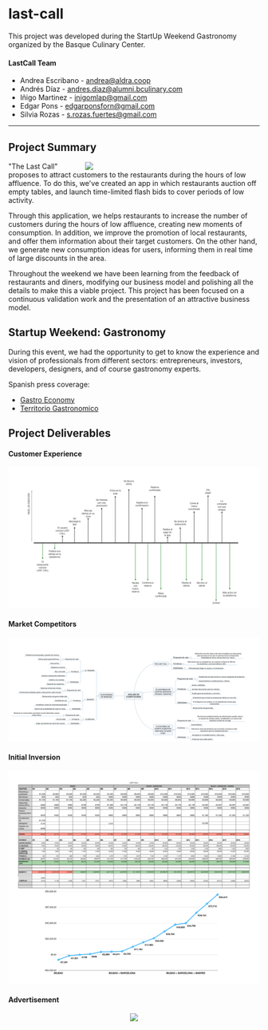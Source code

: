 # last-call

This project was developed during the StartUp Weekend Gastronomy organized by the Basque Culinary Center. 

#### LastCall Team

- Andrea Escribano - andrea@aldra.coop
- Andrés Díaz - andres.diaz@alumni.bculinary.com
- Iñigo Martinez - inigomlap@gmail.com
- Edgar Pons -  edgarponsforn@gmail.com
- Silvia Rozas - s.rozas.fuertes@gmail.com


--------------------------------------------------------------------------------------------------------------------------------

## Project Summary

<img align="right" width="350px" src="docs/Videos/app_demo.gif"/>

"The Last Call" proposes to attract customers to the restaurants during the hours of low affluence.
To do this, we've created an app in which restaurants auction off empty tables, and launch time-limited flash bids to cover periods of low activity.

Through this application, we helps restaurants to increase the number of customers during the hours of low affluence, creating new moments of consumption. In addition, we improve the promotion of local restaurants, and offer them information about their target customers. On the other hand, we generate new consumption ideas for users, informing them in real time of large discounts in the area.

Throughout the weekend we have been learning from the feedback of restaurants and diners, modifying our business model and polishing all the details to make this a viable project. This project has been focused on a continuous validation work and the presentation of an attractive business model.

## Startup Weekend: Gastronomy

During this event, we had the opportunity to get to know the experience and vision of professionals from different sectors: entrepreneurs, investors, developers, designers, and of course gastronomy experts.

Spanish press coverage: 

- [Gastro Economy](https://www.gastroeconomy.com/2019/07/startup-weekend-gastronomy-de-basque-culinary-center-claves-del-emprendimiento-digital-en-gastronomia/)
- [Territorio Gastronomico](http://territoriogastronomico.com/noticias/trust-eat-ganador-del-encuentro-san-sebastian-gastronomy-startup-weekend)

## Project Deliverables

#### Customer Experience
<img src="docs/Customer experience.jpg"/>

#### Market Competitors
<img src="docs/ANALISIS DE COMPETIDORES.JPEG"/>

#### Initial Inversion
<img src="docs/Inversion/inversion_3.jpg"/>

#### Advertisement
<p align="center">
    <img width="400px" src="docs/Videos/advertisement.gif"/>
</p>



